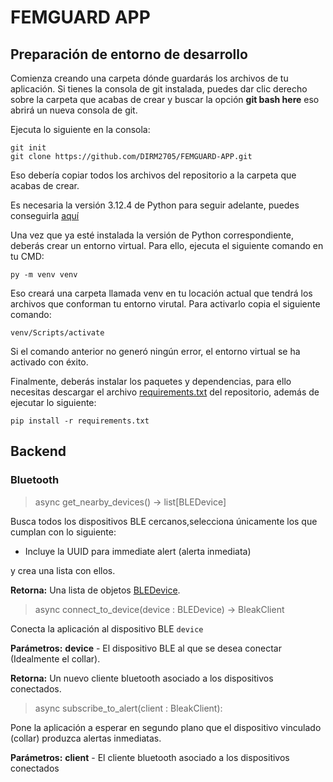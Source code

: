 <h1> FEMGUARD APP </h1>

<h2> Preparación de entorno de desarrollo </h2>

Comienza creando una carpeta dónde guardarás los archivos de tu aplicación. Si tienes la consola de git instalada, puedes dar clic derecho sobre la carpeta que acabas de crear y buscar la opción **git bash here** eso abrirá un nueva consola de git.

Ejecuta lo siguiente en la consola:

```
git init
git clone https://github.com/DIRM2705/FEMGUARD-APP.git
```
Eso debería copiar todos los archivos del repositorio a la carpeta que acabas de crear.

Es necesaria la versión 3.12.4 de Python para seguir adelante, puedes conseguirla [aquí](https://www.python.org/downloads/)

Una vez que ya esté instalada la versión de Python correspondiente, deberás crear un entorno virtual. Para ello, ejecuta el siguiente comando en tu CMD:

```
py -m venv venv
```

Eso creará una carpeta llamada venv en tu locación actual que tendrá los archivos que conforman tu entorno virutal. Para activarlo copia el siguiente comando:

```
venv/Scripts/activate
```
Si el comando anterior no generó ningún error, el entorno virtual se ha activado con éxito.

Finalmente, deberás instalar los paquetes y dependencias, para ello necesitas descargar el archivo [requirements.txt]() del repositorio, además de ejecutar lo siguiente:

```
pip install -r requirements.txt
```

<h2> Backend </h2>
<h3> Bluetooth </h3>

> async get_nearby_devices() -> list[BLEDevice]

Busca todos los dispositivos BLE cercanos,selecciona únicamente los que cumplan con lo siguiente:

- Incluye la UUID para immediate alert (alerta inmediata)

y crea una lista con ellos.

**Retorna:** Una lista de objetos [BLEDevice](https://bleak.readthedocs.io/en/latest/api/index.html#bleak.backends.device.BLEDevice).
        
> async connect_to_device(device : BLEDevice) -> BleakClient

Conecta la aplicación al dispositivo BLE `device`

**Parámetros:** **device** -  El dispositivo BLE al que se desea conectar (Idealmente el collar).

**Retorna:** Un nuevo cliente bluetooth asociado a los dispositivos conectados.
    
> async subscribe_to_alert(client : BleakClient):

Pone la aplicación a esperar en segundo plano que el dispositivo vinculado (collar) produzca alertas inmediatas.

**Parámetros:** **client** - El cliente bluetooth asociado a los dispositivos conectados